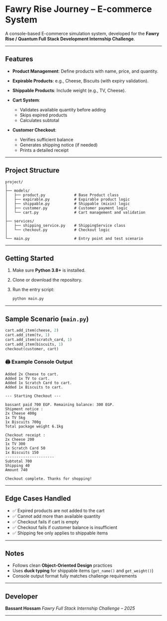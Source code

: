 #  Fawry Rise Journey – E-commerce System

A console-based E-commerce simulation system, developed for the **Fawry Rise / Quantum Full Stack Development Internship Challenge**.

---

##  Features
* **Product Management**: Define products with name, price, and quantity.
* **Expirable Products**: e.g., Cheese, Biscuits (with expiry validation).
* **Shippable Products**: Include weight (e.g., TV, Cheese).
* **Cart System**:

  * Validates available quantity before adding
  * Skips expired products
  * Calculates subtotal
* **Customer Checkout**:

  * Verifies sufficient balance
  * Generates shipping notice (if needed)
  * Prints a detailed receipt

---

##  Project Structure

```
project/
│
├── models/
│   ├── product.py             # Base Product class
│   ├── expirable.py           # Expirable product logic
│   ├── shippable.py           # Shippable (mixin) logic
│   ├── customer.py            # Customer payment logic
│   └── cart.py                # Cart management and validation
│
├── services/
│   ├── shipping_service.py    # ShippingService class
│   └── checkout.py            # Checkout logic
│
└── main.py                    # Entry point and test scenario
```

---

##  Getting Started

1. Make sure **Python 3.8+** is installed.
2. Clone or download the repository.
3. Run the entry script:

   ```bash
   python main.py
   ```

---

##  Sample Scenario (`main.py`)

```python
cart.add_item(cheese, 2)
cart.add_item(tv, 1)
cart.add_item(scratch_card, 1)
cart.add_item(biscuits, 1)
checkout(customer, cart)
```

### 🖨 Example Console Output

```
Added 2x Cheese to cart.
Added 1x TV to cart.
Added 1x Scratch Card to cart.
Added 1x Biscuits to cart.

--- Starting Checkout ---

bassant paid 700 EGP. Remaining balance: 300 EGP.
Shipment notice :
2x Cheese 400g
1x TV 5kg
1x Biscuits 700g
Total package weight 6.1kg

Checkout receipt :
2x Cheese 200
1x TV 300
1x Scratch Card 50
1x Biscuits 150
----------------------
Subtotal 700
Shipping 40
Amount 740

Checkout complete. Thanks for shopping!
```

---

##  Edge Cases Handled

* ✅ Expired products are not added to the cart
* ✅ Cannot add more than available quantity
* ✅ Checkout fails if cart is empty
* ✅ Checkout fails if customer balance is insufficient
* ✅ Shipping fee only applies to shippable items

---

##  Notes

* Follows clean **Object-Oriented Design** practices
* Uses **duck typing** for shippable items (`get_name()` and `get_weight()`)
* Console output format fully matches challenge requirements

---

## Developer

**Bassant Hossam**
*Fawry Full Stack Internship Challenge – 2025*

---
